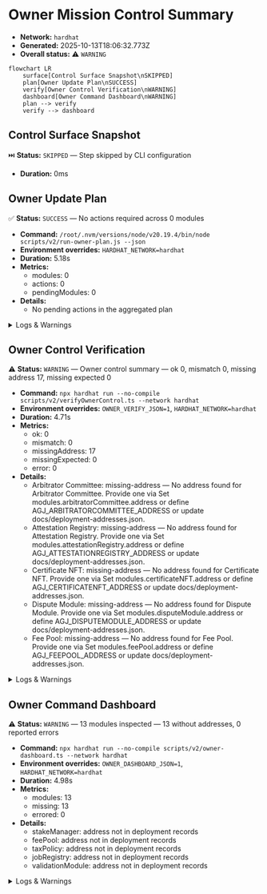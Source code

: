 # Owner Mission Control Summary

- **Network:** `hardhat`
- **Generated:** 2025-10-13T18:06:32.773Z
- **Overall status:** ⚠️ `WARNING`

```mermaid
flowchart LR
    surface[Control Surface Snapshot\nSKIPPED]
    plan[Owner Update Plan\nSUCCESS]
    verify[Owner Control Verification\nWARNING]
    dashboard[Owner Command Dashboard\nWARNING]
    plan --> verify
    verify --> dashboard
```

## Control Surface Snapshot

⏭️ **Status:** `SKIPPED` — Step skipped by CLI configuration
- **Duration:** 0ms

## Owner Update Plan

✅ **Status:** `SUCCESS` — No actions required across 0 modules
- **Command:** `/root/.nvm/versions/node/v20.19.4/bin/node scripts/v2/run-owner-plan.js --json`
- **Environment overrides:** `HARDHAT_NETWORK=hardhat`
- **Duration:** 5.18s
- **Metrics:**
    - modules: 0
    - actions: 0
    - pendingModules: 0
- **Details:**
    - No pending actions in the aggregated plan
<details><summary>Logs & Warnings</summary>

- [dotenv@17.2.2] injecting env (2) from .env -- tip: ⚙️  override existing env vars with { override: true }
- [dotenv@17.2.2] injecting env (0) from .env -- tip: ⚙️  suppress all logs with { quiet: true }
- npm warn Unknown env config "http-proxy". This will stop working in the next major version of npm.
- Thermodynamics config not found or invalid: RewardEngine address cannot be the zero address
- JobRegistry address resolves to the zero address; skipping.
- StakeManager address resolves to the zero address; skipping.
- FeePool address resolves to the zero address; skipping.
- PlatformRegistry address resolves to the zero address; skipping.
- PlatformIncentives address resolves to the zero address; skipping.
- TaxPolicy address resolves to the zero address; skipping.
- RandaoCoordinator address resolves to the zero address; skipping.
- IdentityRegistry address resolves to the zero address; skipping.
- No module addresses resolved; nothing to plan.
- npm warn Unknown env config "http-proxy". This will stop working in the next major version of npm.
- Thermodynamics config not found or invalid: RewardEngine address cannot be the zero address
- JobRegistry address resolves to the zero address; skipping.
- StakeManager address resolves to the zero address; skipping.
- FeePool address resolves to the zero address; skipping.
- PlatformRegistry address resolves to the zero address; skipping.
- PlatformIncentives address resolves to the zero address; skipping.
- TaxPolicy address resolves to the zero address; skipping.
- RandaoCoordinator address resolves to the zero address; skipping.
- IdentityRegistry address resolves to the zero address; skipping.
- No module addresses resolved; nothing to plan.

</details>

## Owner Control Verification

⚠️ **Status:** `WARNING` — Owner control summary — ok 0, mismatch 0, missing address 17, missing expected 0
- **Command:** `npx hardhat run --no-compile scripts/v2/verifyOwnerControl.ts --network hardhat`
- **Environment overrides:** `OWNER_VERIFY_JSON=1`, `HARDHAT_NETWORK=hardhat`
- **Duration:** 4.71s
- **Metrics:**
    - ok: 0
    - mismatch: 0
    - missingAddress: 17
    - missingExpected: 0
    - error: 0
- **Details:**
    - Arbitrator Committee: missing-address — No address found for Arbitrator Committee. Provide one via Set modules.arbitratorCommittee.address or define AGJ_ARBITRATORCOMMITTEE_ADDRESS or update docs/deployment-addresses.json.
    - Attestation Registry: missing-address — No address found for Attestation Registry. Provide one via Set modules.attestationRegistry.address or define AGJ_ATTESTATIONREGISTRY_ADDRESS or update docs/deployment-addresses.json.
    - Certificate NFT: missing-address — No address found for Certificate NFT. Provide one via Set modules.certificateNFT.address or define AGJ_CERTIFICATENFT_ADDRESS or update docs/deployment-addresses.json.
    - Dispute Module: missing-address — No address found for Dispute Module. Provide one via Set modules.disputeModule.address or define AGJ_DISPUTEMODULE_ADDRESS or update docs/deployment-addresses.json.
    - Fee Pool: missing-address — No address found for Fee Pool. Provide one via Set modules.feePool.address or define AGJ_FEEPOOL_ADDRESS or update docs/deployment-addresses.json.
<details><summary>Logs & Warnings</summary>

- [dotenv@17.2.2] injecting env (2) from .env -- tip: 📡 version env with Radar: https://dotenvx.com/radar
- [dotenv@17.2.2] injecting env (0) from .env -- tip: 🛠️  run anywhere with `dotenvx run -- yourcommand`
- npm warn Unknown env config "http-proxy". This will stop working in the next major version of npm.
- npm warn Unknown env config "http-proxy". This will stop working in the next major version of npm.

</details>

## Owner Command Dashboard

⚠️ **Status:** `WARNING` — 13 modules inspected — 13 without addresses, 0 reported errors
- **Command:** `npx hardhat run --no-compile scripts/v2/owner-dashboard.ts --network hardhat`
- **Environment overrides:** `OWNER_DASHBOARD_JSON=1`, `HARDHAT_NETWORK=hardhat`
- **Duration:** 4.98s
- **Metrics:**
    - modules: 13
    - missing: 13
    - errored: 0
- **Details:**
    - stakeManager: address not in deployment records
    - feePool: address not in deployment records
    - taxPolicy: address not in deployment records
    - jobRegistry: address not in deployment records
    - validationModule: address not in deployment records
<details><summary>Logs & Warnings</summary>

- [dotenv@17.2.2] injecting env (2) from .env -- tip: ⚙️  specify custom .env file path with { path: '/custom/path/.env' }
- [dotenv@17.2.2] injecting env (0) from .env -- tip: ⚙️  suppress all logs with { quiet: true }
- npm warn Unknown env config "http-proxy". This will stop working in the next major version of npm.
- npm warn Unknown env config "http-proxy". This will stop working in the next major version of npm.

</details>

